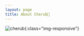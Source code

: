 ```yaml
---
layout: page
title: About Cherub🥕
---
```


![cherub](/illustration/cherub.png){:class="img-responsive"}
